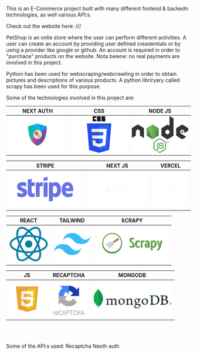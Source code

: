 This is an E-Commerce project built with many different fontend & backedn technologies, as well various API:s.

Check out the website here: ///

PetShop is an onlie store where the user can perform different activities. A user can create an account by providing user defined creadentials or by using a provider like google or github. An account is required in order to "purchace" products on the website. Nota beiene: no real payments are involved in this project. 


Python has been used for webscraping/webcrawling in order to obtain pictures and descriptions of various products. A python libriryary called scrapy has been used for this purpose. 

Some of the technologies involved in this project are:



<div align="center" >



|                  NEXT AUTH                   |                   CSS                    |                    NODE JS                 |
| :-------------------------------------------: | :------------------------------------: | :-------------------------------------: |
| <img src="./readme/auth.png" height="100px"> | <img src="./readme/css.png" height="100px"> | <img src="./readme/node.png" height="100px"> |


|                  STRIPE                   |                   NEXT JS                    |                    VERCEL                 |
| :-------------------------------------------: | :------------------------------------: | :-------------------------------------: |
| <img src="./readme/stripe.png" height="100px"> | <img src="./readme/next.png" height="100px"> | <img src="./readme/vercel.png" height="100px"> |

|                  REACT                   |                  TAILWIND                   |                    SCRAPY                  |
| :-------------------------------------: | :--------------------------------------: | :-------------------------------------: |
| <img src="./readme/react.png" width="100%" height="100px"> | <img src="./readme/tailwind.png" width="100%" height="100px"> | <img src="./readme/scrapy.png" width="100%" height="100px"> |

|                  JS                   |                   RECAPTCHA                    |                    MONGODB                 |
| :-------------------------------------------: | :------------------------------------: | :-------------------------------------: |
| <img src="./readme/js.png" height="100px"> | <img src="./readme/recaptcha.png" height="100px"> | <img src="./readme/mongo.png" height="100px"> |



</div>
<br>

<br>


Some of the API:s used:
Recaptcha
Nexth auth
